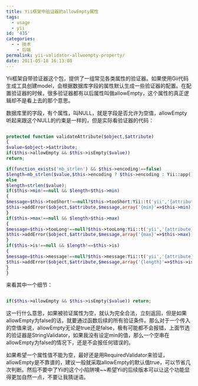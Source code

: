 ```yaml
---
title: Yii框架中验证器的allowEmpty属性
tags:
  - usage
  - yii
id: '435'
categories:
  - - 技术
    - 后端
permalink: yii-validator-allwoempty-property/
date: 2011-05-18 16:13:08
---
```


Yii框架自带验证器这个包，提供了一组常见各类属性的验证器。如果使用Gii代码生成工具创建model，会根据数据库字段的属性默认生成一些验证器的配置。在配置验证器的时候，很多验证器都有以后属性叫做allowEmpty，这个属性的真正逻辑却不是看上去的那个意思。
<!-- more -->
数据库里的字段，有个属性，叫NULL，就是字段是否允许为空值，allowEmpty听起来跟这个NULL的约束是一样的，但是实际看验证器的代码：

```php

protected function validateAttribute($object,$attribute)
{
$value=$object->$attribute;
if($this->allowEmpty && $this->isEmpty($value))
return;

if(function_exists('mb_strlen') && $this->encoding!==false)
$length=mb_strlen($value,$this->encoding ? $this->encoding : Yii::app()->charset);
else
$length=strlen($value);
if($this->min!==null && $length<$this->min)
{
$message=$this->tooShort!==null?$this->tooShort:Yii::t('yii','{attribute} is too short (minimum is {min} characters).');
$this->addError($object,$attribute,$message,array('{min}'=>$this->min));
}
if($this->max!==null && $length>$this->max)
{
$message=$this->tooLong!==null?$this->tooLong:Yii::t('yii','{attribute} is too long (maximum is {max} characters).');
$this->addError($object,$attribute,$message,array('{max}'=>$this->max));
}
if($this->is!==null && $length!==$this->is)
{
$message=$this->message!==null?$this->message:Yii::t('yii','{attribute} is of the wrong length (should be {length} characters).');
$this->addError($object,$attribute,$message,array('{length}'=>$this->is));
}
}

```

来看其中一个细节：

```php

if($this->allowEmpty && $this->isEmpty($value)) return;

```

这一行什么意思，如果被验证属性为空，就认为完全合法，立刻返回，但是如果allowEmpty为false的话，就要通过函数后续的所有验证条件。那么对于一个传入的空值来说，allowEmpty无论是true还是false，极有可能都不会报错，上面节选的验证器是StringValidator，如果我没有设定min的值，那么一个空串在allowEmpty为false的情况下，还是不会报任何错误的。

如果希望一个属性值不能为空，最好还是用RequiredValidator来验证，allowEmpty是不靠谱的，建议一般就采取allowEmpty的默认值true，可以节省几次判断。然后不要中了Yii的这个小陷阱噢~~希望Yii的后续版本可以让这个功能显得更加自然一点，不要让我猜谜语。